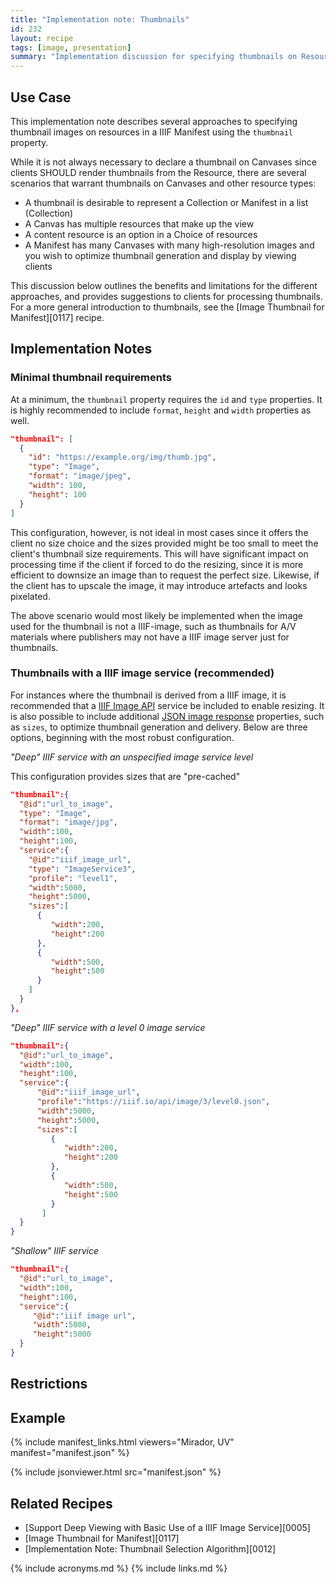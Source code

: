```yaml
---
title: "Implementation note: Thumbnails"
id: 232
layout: recipe
tags: [image, presentation]
summary: "Implementation discussion for specifying thumbnails on Resources, such that they can be used by clients to represent the object."
---
```


## Use Case

This implementation note describes several approaches to specifying thumbnail images on resources in a IIIF Manifest using the `thumbnail` property.

While it is not always necessary to declare a thumbnail on Canvases since clients SHOULD render thumbnails from the Resource, there are several scenarios that warrant thumbnails on Canvases and other resource types:
* A thumbnail is desirable to represent a Collection or Manifest in a list (Collection)
* A Canvas has multiple resources that make up the view
* A content resource is an option in a Choice of resources
* A Manifest has many Canvases with many high-resolution images and you wish to optimize thumbnail generation and display by viewing clients

This discussion below outlines the benefits and limitations for the different approaches, and provides suggestions to clients for processing thumbnails. For a more general introduction to thumbnails, see the [Image Thumbnail for Manifest][0117] recipe.

## Implementation Notes

### Minimal thumbnail requirements

At a minimum, the `thumbnail` property requires the `id` and `type` properties. It is highly recommended to include `format`, `height` and `width` properties as well.

```json
"thumbnail": [
  {
    "id": "https://example.org/img/thumb.jpg",
    "type": "Image",
    "format": "image/jpeg",
    "width": 100,
    "height": 100
  }
]
```
This configuration, however, is not ideal in most cases since it offers the client no size choice and the sizes provided might be too small to meet the client's thumbnail size requirements. This will have significant impact on processing time if the client if forced to do the resizing, since it is more efficient to downsize an image than to request the perfect size. Likewise, if the client has to upscale the image, it may introduce artefacts and looks pixelated.

The above scenario would most likely be implemented when the image used for the thumbnail is not a IIIF-image, such as thumbnails for A/V materials where publishers may not have a IIIF image server just for thumbnails.

### Thumbnails with a IIIF image service (recommended)

For instances where the thumbnail is derived from a IIIF image, it is recommended that a [IIIF Image API](https://iiif.io/api/image/3.0/) service be included to enable resizing. It is also possible to include additional [JSON image response](https://iiif.io/api/image/3.0/#51-image-information-request) properties, such as `sizes`, to optimize thumbnail generation and delivery. Below are three options, beginning with the most robust configuration.

*"Deep" IIIF service with an unspecified image service level*

This configuration provides sizes that are "pre-cached"

```json
"thumbnail":{
  "@id":"url_to_image",
  "type": "Image",
  "format": "image/jpg",
  "width":100,
  "height":100,
  "service":{
    "@id":"iiif_image_url",
    "type": "ImageService3",
    "profile": "level1",
    "width":5000,
    "height":5000,
    "sizes":[
      {
         "width":200,
         "height":200
      },
      {
         "width":500,
         "height":500
      }
    ]
  }
},
```
*"Deep" IIIF service with a level 0 image service*

```json
"thumbnail":{
  "@id":"url_to_image",
  "width":100,
  "height":100,
  "service":{
      "@id":"iiif_image_url",
      "profile":"https://iiif.io/api/image/3/level0.json",
      "width":5000,
      "height":5000,
      "sizes":[
         {
            "width":200,
            "height":200
         },
         {
            "width":500,
            "height":500
         }
       ]
  }
}
```

*"Shallow" IIIF service*

```json
"thumbnail":{
  "@id":"url_to_image",
  "width":100,
  "height":100,
  "service":{
     "@id":"iiif image url",
     "width":5000,
     "height":5000
  }
}
```


## Restrictions

## Example

{% include manifest_links.html viewers="Mirador, UV" manifest="manifest.json" %}

{% include jsonviewer.html src="manifest.json" %}

## Related Recipes

* [Support Deep Viewing with Basic Use of a IIIF Image Service][0005]
* [Image Thumbnail for Manifest][0117]
* [Implementation Note: Thumbnail Selection Algorithm][0012]

{% include acronyms.md %}
{% include links.md %}
